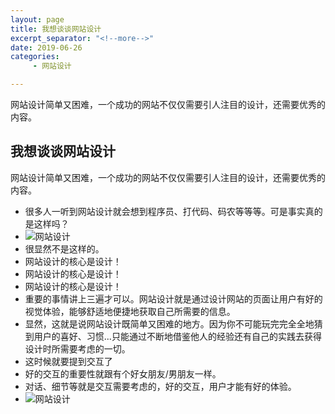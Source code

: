 ```yaml
---
layout: page
title: 我想谈谈网站设计
excerpt_separator: "<!--more-->"
date: 2019-06-26
categories:
     - 网站设计

---
```

网站设计简单又困难，一个成功的网站不仅仅需要引人注目的设计，还需要优秀的内容。
<!--more-->
## 我想谈谈网站设计
网站设计简单又困难，一个成功的网站不仅仅需要引人注目的设计，还需要优秀的内容。
- 很多人一听到网站设计就会想到程序员、打代码、码农等等等。可是事实真的是这样吗？
- ![网站设计](https://gitee.com/EdisonQXF/Xiaofeng/raw/gh-pages/assets/images/WZSJposts1.png)
- 很显然不是这样的。
- 网站设计的核心是设计！
- 网站设计的核心是设计！
- 网站设计的核心是设计！
- 重要的事情讲上三遍才可以。网站设计就是通过设计网站的页面让用户有好的视觉体验，能够舒适地便捷地获取自己所需要的信息。
- 显然，这就是说网站设计既简单又困难的地方。因为你不可能玩完完全全地猜到用户的喜好、习惯...只能通过不断地借鉴他人的经验还有自己的实践去获得设计时所需要考虑的一切。
- 这时候就要提到交互了
- 好的交互的重要性就跟有个好女朋友/男朋友一样。
- 对话、细节等就是交互需要考虑的，好的交互，用户才能有好的体验。
- ![网站设计](https://gitee.com/EdisonQXF/Xiaofeng/raw/gh-pages/assets/images/WZSJposts2.jpg)
